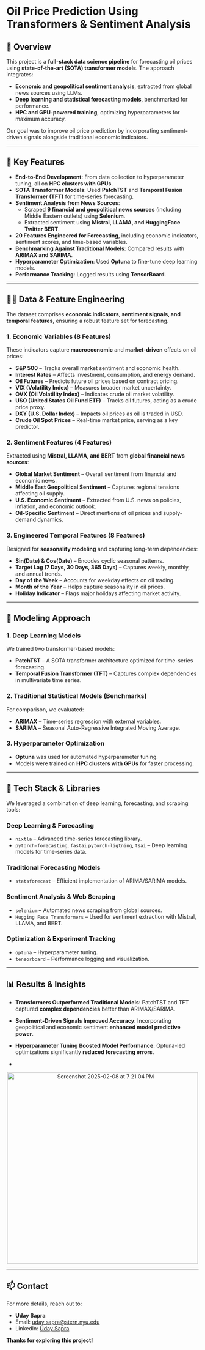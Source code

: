 # Oil Price Prediction Using Transformers & Sentiment Analysis

## 📜 Overview
This project is a **full-stack data science pipeline** for forecasting oil prices using **state-of-the-art (SOTA) transformer models**. The approach integrates:  
- **Economic and geopolitical sentiment analysis**, extracted from global news sources using LLMs.  
- **Deep learning and statistical forecasting models**, benchmarked for performance.  
- **HPC and GPU-powered training**, optimizing hyperparameters for maximum accuracy.  

Our goal was to improve oil price prediction by incorporating sentiment-driven signals alongside traditional economic indicators.  

---

## 🔑 Key Features
- **End-to-End Development**: From data collection to hyperparameter tuning, all on **HPC clusters with GPUs**.  
- **SOTA Transformer Models**: Used **PatchTST** and **Temporal Fusion Transformer (TFT)** for time-series forecasting.  
- **Sentiment Analysis from News Sources**:  
  - Scraped **9 financial and geopolitical news sources** (including Middle Eastern outlets) using **Selenium**.  
  - Extracted sentiment using **Mistral, LLAMA, and HuggingFace Twitter BERT**.  
- **20 Features Engineered for Forecasting**, including economic indicators, sentiment scores, and time-based variables.  
- **Benchmarking Against Traditional Models**: Compared results with **ARIMAX and SARIMA**.  
- **Hyperparameter Optimization**: Used **Optuna** to fine-tune deep learning models.  
- **Performance Tracking**: Logged results using **TensorBoard**.  

---

## 🧑‍💻 Data & Feature Engineering
The dataset comprises **economic indicators, sentiment signals, and temporal features**, ensuring a robust feature set for forecasting.  

### 1. **Economic Variables** (8 Features)
These indicators capture **macroeconomic** and **market-driven** effects on oil prices:  
- **S&P 500** – Tracks overall market sentiment and economic health.  
- **Interest Rates** – Affects investment, consumption, and energy demand.  
- **Oil Futures** – Predicts future oil prices based on contract pricing.  
- **VIX (Volatility Index)** – Measures broader market uncertainty.  
- **OVX (Oil Volatility Index)** – Indicates crude oil market volatility.  
- **USO (United States Oil Fund ETF)** – Tracks oil futures, acting as a crude price proxy.  
- **DXY (U.S. Dollar Index)** – Impacts oil prices as oil is traded in USD.  
- **Crude Oil Spot Prices** – Real-time market price, serving as a key predictor.  

### 2. **Sentiment Features** (4 Features)
Extracted using **Mistral, LLAMA, and BERT** from **global financial news sources**:  
- **Global Market Sentiment** – Overall sentiment from financial and economic news.  
- **Middle East Geopolitical Sentiment** – Captures regional tensions affecting oil supply.  
- **U.S. Economic Sentiment** – Extracted from U.S. news on policies, inflation, and economic outlook.  
- **Oil-Specific Sentiment** – Direct mentions of oil prices and supply-demand dynamics.  

### 3. **Engineered Temporal Features** (8 Features)
Designed for **seasonality modeling** and capturing long-term dependencies:  
- **Sin(Date) & Cos(Date)** – Encodes cyclic seasonal patterns.  
- **Target Lag (7 Days, 30 Days, 365 Days)** – Captures weekly, monthly, and annual trends.  
- **Day of the Week** – Accounts for weekday effects on oil trading.  
- **Month of the Year** – Helps capture seasonality in oil prices.  
- **Holiday Indicator** – Flags major holidays affecting market activity.  

---

## 🤖 Modeling Approach
### 1. **Deep Learning Models**
We trained two transformer-based models:  
- **PatchTST** – A SOTA transformer architecture optimized for time-series forecasting.  
- **Temporal Fusion Transformer (TFT)** – Captures complex dependencies in multivariate time series.  

### 2. **Traditional Statistical Models** (Benchmarks)
For comparison, we evaluated:  
- **ARIMAX** – Time-series regression with external variables.  
- **SARIMA** – Seasonal Auto-Regressive Integrated Moving Average.  

### 3. **Hyperparameter Optimization**
- **Optuna** was used for automated hyperparameter tuning.  
- Models were trained on **HPC clusters with GPUs** for faster processing.  

---

## 🔧 Tech Stack & Libraries
We leveraged a combination of deep learning, forecasting, and scraping tools:  

### **Deep Learning & Forecasting**
- `nixtla` – Advanced time-series forecasting library.  
- `pytorch-forecasting`, `fastai` `pytorch-ligtning`, `tsai` – Deep learning models for time-series data.  


### **Traditional Forecasting Models**
- `statsforecast` – Efficient implementation of ARIMA/SARIMA models.  

### **Sentiment Analysis & Web Scraping**
- `selenium` – Automated news scraping from global sources.  
- `Hugging Face Transformers` – Used for sentiment extraction with Mistral, LLAMA, and BERT.  

### **Optimization & Experiment Tracking**
- `optuna` – Hyperparameter tuning.  
- `tensorboard` – Performance logging and visualization.  

---

## 📊 Results & Insights
- **Transformers Outperformed Traditional Models**: PatchTST and TFT captured **complex dependencies** better than ARIMAX/SARIMA.  
- **Sentiment-Driven Signals Improved Accuracy**: Incorporating geopolitical and economic sentiment **enhanced model predictive power**.  
- **Hyperparameter Tuning Boosted Model Performance**: Optuna-led optimizations significantly **reduced forecasting errors**.

- 
<p align="center">
  <img width="500" alt="Screenshot 2025-02-08 at 7 21 04 PM" src="https://github.com/user-attachments/assets/95cd4a49-01df-47ff-aedd-87e40141bedd">
</p>

---

## 📫 Contact  

For more details, reach out to:  
- **Uday Sapra**  
- Email: [uday.sapra@stern.nyu.edu](mailto:uday.sapra@stern.nyu.edu)  
- LinkedIn: [Uday Sapra](https://www.linkedin.com/in/uday-sapra/)  

**Thanks for exploring this project!**

